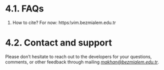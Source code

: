 # 4.1. FAQs
1. How to cite?
For now: https:\\vim.bezmialem.edu.tr

# 4.2. Contact and support
Please don’t hesitate to reach out to the developers for your questions, comments, or other feedback through mailing *makhan@bezmialem.edu.tr*.